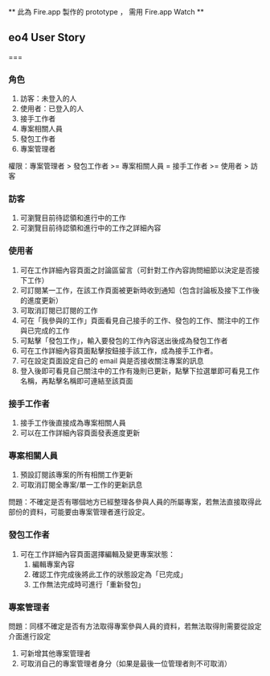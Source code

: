 ** 此為 Fire.app 製作的 prototype ， 需用 Fire.app Watch **

## eo4 User Story
===
### 角色

1. 訪客：未登入的人
2. 使用者：已登入的人  
3. 接手工作者
4. 專案相關人員
5. 發包工作者
6. 專案管理者

權限：專案管理者 > 發包工作者 >= 專案相關人員 = 接手工作者 >= 使用者 > 訪客

### 訪客

1. 可瀏覽目前待認領和進行中的工作
2. 可瀏覽目前待認領和進行中的工作之詳細內容

### 使用者

1. 可在工作詳細內容頁面之討論區留言（可針對工作內容詢問細節以決定是否接下工作）
2. 可訂閱某一工作，在該工作頁面被更新時收到通知（包含討論板及接下工作後的進度更新）
3. 可取消訂閱已訂閱的工作
4. 可在「我參與的工作」頁面看見自己接手的工作、發包的工作、關注中的工作與已完成的工作
5. 可點擊「發包工作」，輸入要發包的工作內容送出後成為發包工作者
6. 可在工作詳細內容頁面點擊按鈕接手該工作，成為接手工作者。
7. 可在設定頁面設定自己的 email 與是否接收關注專案的訊息
8. 登入後即可看見自己關注中的工作有幾則已更新，點擊下拉選單即可看見工作名稱，再點擊名稱即可連結至該頁面

### 接手工作者

1. 接手工作後直接成為專案相關人員
2. 可以在工作詳細內容頁面發表進度更新

### 專案相關人員

1. 預設訂閱該專案的所有相關工作更新
2. 可取消訂閱全專案/單一工作的更新訊息

問題：不確定是否有哪個地方已經整理各參與人員的所屬專案，若無法直接取得此部份的資料，可能要由專案管理者進行設定。

### 發包工作者

1. 可在工作詳細內容頁面選擇編輯及變更專案狀態：
   1. 編輯專案內容
   2. 確認工作完成後將此工作的狀態設定為「已完成」
   3. 工作無法完成時可進行「重新發包」

### 專案管理者

問題：同樣不確定是否有方法取得專案參與人員的資料，若無法取得則需要從設定介面進行設定

1. 可新增其他專案管理者
2. 可取消自己的專案管理者身分（如果是最後一位管理者則不可取消）

